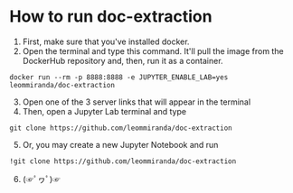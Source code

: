 # How to run doc-extraction
1. First, make sure that you've installed docker.
2. Open the terminal and type this command. It'll pull the image from the DockerHub repository and, then, run it as a container. 
```
docker run --rm -p 8888:8888 -e JUPYTER_ENABLE_LAB=yes leommiranda/doc-extraction
```
3. Open one of the 3 server links that will appear in the terminal
4. Then, open a Jupyter Lab terminal and type
```
git clone https://github.com/leommiranda/doc-extraction
```
5. Or, you may create a new Jupyter Notebook and run
```
!git clone https://github.com/leommiranda/doc-extraction
```
6. (☞ﾟヮﾟ)☞
